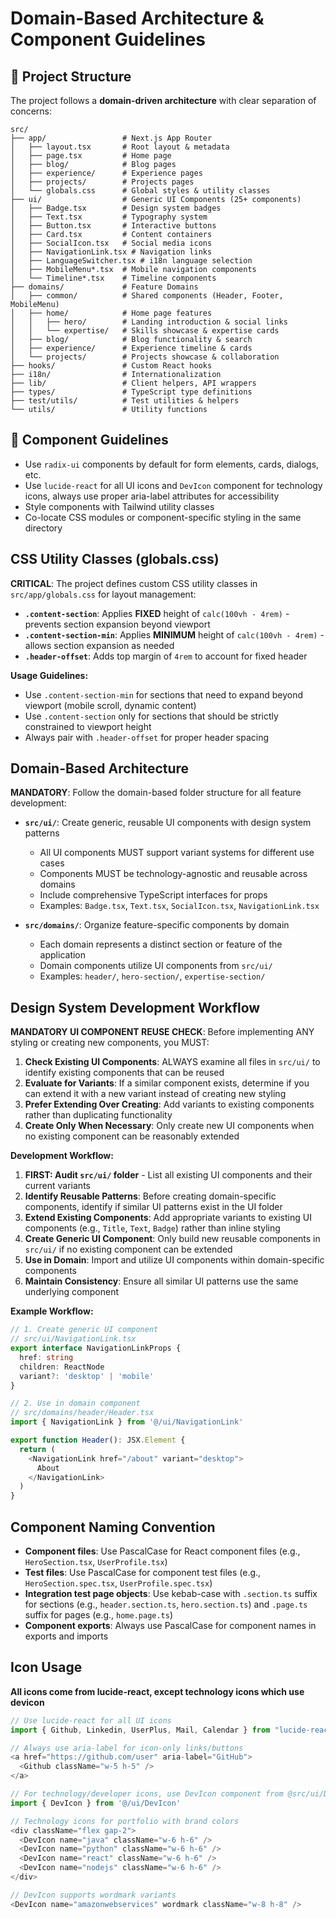 # Domain-Based Architecture & Component Guidelines

## 📂 Project Structure

The project follows a **domain-driven architecture** with clear separation of concerns:

```
src/
├── app/                 # Next.js App Router
│   ├── layout.tsx       # Root layout & metadata
│   ├── page.tsx         # Home page
│   ├── blog/            # Blog pages
│   ├── experience/      # Experience pages
│   ├── projects/        # Projects pages
│   └── globals.css      # Global styles & utility classes
├── ui/                  # Generic UI Components (25+ components)
│   ├── Badge.tsx        # Design system badges
│   ├── Text.tsx         # Typography system
│   ├── Button.tsx       # Interactive buttons
│   ├── Card.tsx         # Content containers
│   ├── SocialIcon.tsx   # Social media icons
│   ├── NavigationLink.tsx # Navigation links
│   ├── LanguageSwitcher.tsx # i18n language selection
│   ├── MobileMenu*.tsx  # Mobile navigation components
│   └── Timeline*.tsx    # Timeline components
├── domains/             # Feature Domains
│   ├── common/          # Shared components (Header, Footer, MobileMenu)
│   ├── home/            # Home page features
│   │   ├── hero/        # Landing introduction & social links
│   │   └── expertise/   # Skills showcase & expertise cards
│   ├── blog/            # Blog functionality & search
│   ├── experience/      # Experience timeline & cards
│   └── projects/        # Projects showcase & collaboration
├── hooks/               # Custom React hooks
├── i18n/                # Internationalization
├── lib/                 # Client helpers, API wrappers
├── types/               # TypeScript type definitions
├── test/utils/          # Test utilities & helpers
└── utils/               # Utility functions
```

## 🧱 Component Guidelines

- Use `radix-ui` components by default for form elements, cards, dialogs, etc.
- Use `lucide-react` for all UI icons and `DevIcon` component for technology icons, always use proper aria-label attributes for accessibility
- Style components with Tailwind utility classes
- Co-locate CSS modules or component-specific styling in the same directory

## CSS Utility Classes (globals.css)

**CRITICAL**: The project defines custom CSS utility classes in `src/app/globals.css` for layout management:

- **`.content-section`**: Applies **FIXED** height of `calc(100vh - 4rem)` - prevents section expansion beyond viewport
- **`.content-section-min`**: Applies **MINIMUM** height of `calc(100vh - 4rem)` - allows section expansion as needed
- **`.header-offset`**: Adds top margin of `4rem` to account for fixed header

**Usage Guidelines:**

- Use `.content-section-min` for sections that need to expand beyond viewport (mobile scroll, dynamic content)
- Use `.content-section` only for sections that should be strictly constrained to viewport height
- Always pair with `.header-offset` for proper header spacing

## Domain-Based Architecture

**MANDATORY**: Follow the domain-based folder structure for all feature development:

- **`src/ui/`**: Create generic, reusable UI components with design system patterns
  - All UI components MUST support variant systems for different use cases
  - Components MUST be technology-agnostic and reusable across domains
  - Include comprehensive TypeScript interfaces for props
  - Examples: `Badge.tsx`, `Text.tsx`, `SocialIcon.tsx`, `NavigationLink.tsx`

- **`src/domains/`**: Organize feature-specific components by domain
  - Each domain represents a distinct section or feature of the application
  - Domain components utilize UI components from `src/ui/`
  - Examples: `header/`, `hero-section/`, `expertise-section/`

## Design System Development Workflow

**MANDATORY UI COMPONENT REUSE CHECK**: Before implementing ANY styling or creating new components, you MUST:

1. **Check Existing UI Components**: ALWAYS examine all files in `src/ui/` to identify existing components that can be reused
2. **Evaluate for Variants**: If a similar component exists, determine if you can extend it with a new variant instead of creating new styling
3. **Prefer Extending Over Creating**: Add variants to existing components rather than duplicating functionality
4. **Create Only When Necessary**: Only create new UI components when no existing component can be reasonably extended

**Development Workflow:**

1. **FIRST: Audit `src/ui/` folder** - List all existing UI components and their current variants
2. **Identify Reusable Patterns**: Before creating domain-specific components, identify if similar UI patterns exist in the UI folder
3. **Extend Existing Components**: Add appropriate variants to existing UI components (e.g., `Title`, `Text`, `Badge`) rather than inline styling
4. **Create Generic UI Component**: Only build new reusable components in `src/ui/` if no existing component can be extended
5. **Use in Domain**: Import and utilize UI components within domain-specific components
6. **Maintain Consistency**: Ensure all similar UI patterns use the same underlying component

**Example Workflow:**

```typescript
// 1. Create generic UI component
// src/ui/NavigationLink.tsx
export interface NavigationLinkProps {
  href: string
  children: ReactNode
  variant?: 'desktop' | 'mobile'
}

// 2. Use in domain component
// src/domains/header/Header.tsx
import { NavigationLink } from '@/ui/NavigationLink'

export function Header(): JSX.Element {
  return (
    <NavigationLink href="/about" variant="desktop">
      About
    </NavigationLink>
  )
}
```

## Component Naming Convention

- **Component files**: Use PascalCase for React component files (e.g., `HeroSection.tsx`, `UserProfile.tsx`)
- **Test files**: Use PascalCase for component test files (e.g., `HeroSection.spec.tsx`, `UserProfile.spec.tsx`)
- **Integration test page objects**: Use kebab-case with `.section.ts` suffix for sections (e.g., `header.section.ts`, `hero.section.ts`) and `.page.ts` suffix for pages (e.g., `home.page.ts`)
- **Component exports**: Always use PascalCase for component names in exports and imports

## Icon Usage

**All icons come from lucide-react, except technology icons which use devicon**

```typescript
// Use lucide-react for all UI icons
import { Github, Linkedin, UserPlus, Mail, Calendar } from "lucide-react";

// Always use aria-label for icon-only links/buttons
<a href="https://github.com/user" aria-label="GitHub">
  <Github className="w-5 h-5" />
</a>

// For technology/developer icons, use DevIcon component from @src/ui/DevIcon.tsx
import { DevIcon } from '@/ui/DevIcon'

// Technology icons for portfolio with brand colors
<div className="flex gap-2">
  <DevIcon name="java" className="w-6 h-6" />
  <DevIcon name="python" className="w-6 h-6" />
  <DevIcon name="react" className="w-6 h-6" />
  <DevIcon name="nodejs" className="w-6 h-6" />
</div>

// DevIcon supports wordmark variants
<DevIcon name="amazonwebservices" wordmark className="w-8 h-8" />
```
